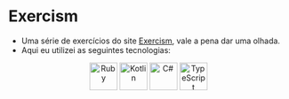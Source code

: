 # Exercism

- Uma série de exercícios do site [Exercism](https://exercism.org/), vale a pena dar uma olhada. 
- Aqui eu utilizei as seguintes tecnologias: 
<div align="center">
	<img width="50" src="https://raw.githubusercontent.com/marwin1991/profile-technology-icons/refs/heads/main/icons/ruby.png" alt="Ruby" title="Ruby"/>
	<img width="50" src="https://raw.githubusercontent.com/marwin1991/profile-technology-icons/refs/heads/main/icons/kotlin.png" alt="Kotlin" title="Kotlin"/>
	<img width="50" src="https://raw.githubusercontent.com/marwin1991/profile-technology-icons/refs/heads/main/icons/c%23.png" alt="C#" title="C#"/>
	<img width="50" src="https://raw.githubusercontent.com/marwin1991/profile-technology-icons/refs/heads/main/icons/typescript.png" alt="TypeScript" title="TypeScript"/>
</div>